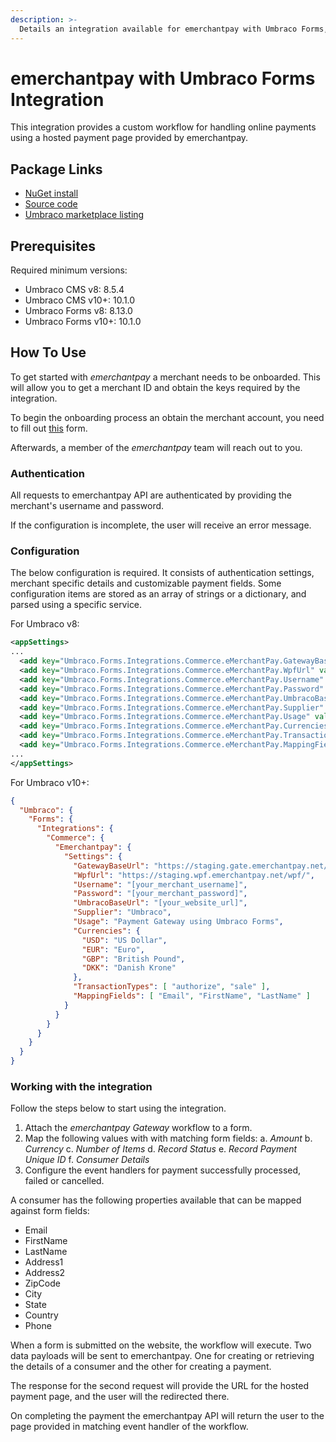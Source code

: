 ```yaml
---
description: >-
  Details an integration available for emerchantpay with Umbraco Forms, built and maintained by Umbraco HQ.
---
```


# emerchantpay with Umbraco Forms Integration

This integration provides a custom workflow for handling online payments using a hosted payment page provided by emerchantpay.

## Package Links

- [NuGet install](https://www.nuget.org/packages/Umbraco.Forms.Integrations.Commerce.emerchantpay)
- [Source code](https://github.com/umbraco/Umbraco.Forms.Integrations/tree/main-v10/src/Umbraco.Forms.Integrations.Commerce.EMerchantPay)
- [Umbraco marketplace listing](https://marketplace.umbraco.com/package/umbraco.forms.integrations.commerce.emerchantpay)

## Prerequisites

Required minimum versions:

- Umbraco CMS v8: 8.5.4
- Umbraco CMS v10+: 10.1.0
- Umbraco Forms v8: 8.13.0
- Umbraco Forms v10+: 10.1.0

## How To Use

To get started with _emerchantpay_ a merchant needs to be onboarded. This will allow you to get a merchant ID and obtain the keys required by the integration.

To begin the onboarding process an obtain the merchant account, you need to fill out [this](https://www.emerchantpay.com/contact-us?utm_source__c=umbraco_referral&utm_medium__c=technical_blog&utm_campaign__c=Umbraco) form.

Afterwards, a member of the _emerchantpay_ team will reach out to you.

### Authentication

All requests to emerchantpay API are authenticated by providing the merchant's username and password.

If the configuration is incomplete, the user will receive an error message.

### Configuration

The below configuration is required. It consists of authentication settings, merchant specific details and customizable payment fields. Some configuration items are stored as an array of strings or a dictionary, and parsed using a specific service.

For Umbraco v8:
```xml
<appSettings>
...
  <add key="Umbraco.Forms.Integrations.Commerce.eMerchantPay.GatewayBaseurl" value="https://staging.gate.emerchantpay.net/"/>
  <add key="Umbraco.Forms.Integrations.Commerce.eMerchantPay.WpfUrl" value="https://staging.wpf.emerchantpay.net/wpf"/>
  <add key="Umbraco.Forms.Integrations.Commerce.eMerchantPay.Username" value="[your_merchant_username]"/>
  <add key="Umbraco.Forms.Integrations.Commerce.eMerchantPay.Password" value="[your_merchant_password]"/>
  <add key="Umbraco.Forms.Integrations.Commerce.eMerchantPay.UmbracoBaseUrl" value="[your_website_url]"/>
  <add key="Umbraco.Forms.Integrations.Commerce.eMerchantPay.Supplier" value="Umbraco"/>
  <add key="Umbraco.Forms.Integrations.Commerce.eMerchantPay.Usage" value="Payment Gateway using Umbraco Forms"/>
  <add key="Umbraco.Forms.Integrations.Commerce.eMerchantPay.Currencies" value="USD,US Dollar;EUR,Euro;GBP,British Pound;DKK,Danish Krone"/>
  <add key="Umbraco.Forms.Integrations.Commerce.eMerchantPay.TransactionTypes" value="authorize;sale"/>
  <add key="Umbraco.Forms.Integrations.Commerce.eMerchantPay.MappingFields" value="Email;FirstName;LastName"/>
...
</appSettings>
```

For Umbraco v10+:
```json
{
  "Umbraco": {
    "Forms": {
      "Integrations": {
        "Commerce": {
          "Emerchantpay": {
            "Settings": {
              "GatewayBaseUrl": "https://staging.gate.emerchantpay.net/",
              "WpfUrl": "https://staging.wpf.emerchantpay.net/wpf/",
              "Username": "[your_merchant_username]",
              "Password": "[your_merchant_password]",
              "UmbracoBaseUrl": "[your_website_url]",
              "Supplier": "Umbraco",
              "Usage": "Payment Gateway using Umbraco Forms",
              "Currencies": {
                "USD": "US Dollar",
                "EUR": "Euro",
                "GBP": "British Pound",
                "DKK": "Danish Krone"
              },
              "TransactionTypes": [ "authorize", "sale" ],
              "MappingFields": [ "Email", "FirstName", "LastName" ]
            }
          }
        }
      }
    }
  }
}
```

### Working with the integration

Follow the steps below to start using the integration.

1. Attach the _emerchantpay Gateway_ workflow to a form.
2. Map the following values with with matching form fields:
  a. _Amount_
  b. _Currency_
  c. _Number of Items_
  d. _Record Status_
  e. _Record Payment Unique ID_
  f. _Consumer Details_
3. Configure the event handlers for payment successfully processed, failed or cancelled.

A consumer has the following properties available that can be mapped against form fields:

- Email
- FirstName
- LastName
- Address1
- Address2
- ZipCode
- City
- State
- Country
- Phone

When a form is submitted on the website, the workflow will execute. Two data payloads will be sent to emerchantpay. One for creating or retrieving the details of a consumer and the other for creating a payment.

The response for the second request will provide the URL for the hosted payment page, and the user will the redirected there.

On completing the payment the emerchantpay API will return the user to the page provided in matching event handler of the workflow.
